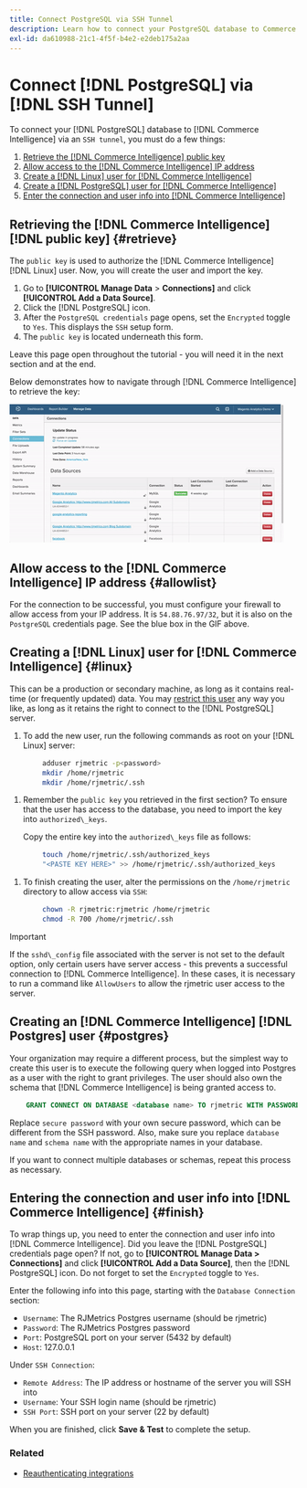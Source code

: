 ```yaml
---
title: Connect PostgreSQL via SSH Tunnel
description: Learn how to connect your PostgreSQL database to Commerce Intelligence via an SSH tunnel.
exl-id: da610988-21c1-4f5f-b4e2-e2deb175a2aa
---
```

# Connect [!DNL PostgreSQL] via [!DNL SSH Tunnel]

To connect your [!DNL PostgreSQL] database to [!DNL Commerce Intelligence] via an `SSH tunnel`, you must do a few things:

1. [Retrieve the [!DNL Commerce Intelligence] public key](#retrieve)
1. [Allow access to the [!DNL Commerce Intelligence] IP address](#allowlist)
1. [Create a [!DNL Linux] user for [!DNL Commerce Intelligence] ](#linux)
1. [Create a [!DNL PostgreSQL] user for [!DNL Commerce Intelligence] ](#postgres)
1. [Enter the connection and user info into [!DNL Commerce Intelligence]](#finish)

## Retrieving the [!DNL Commerce Intelligence] [!DNL public key] {#retrieve}

The `public key` is used to authorize the [!DNL Commerce Intelligence] [!DNL Linux] user. Now, you will create the user and import the key.

1. Go to **[!UICONTROL Manage Data** > **Connections]** and click **[!UICONTROL Add a Data Source]**.
1. Click the [!DNL PostgreSQL] icon.
1. After the `PostgreSQL credentials` page opens, set the `Encrypted` toggle to `Yes`. This displays the `SSH` setup form.
1. The `public key` is located underneath this form.

Leave this page open throughout the tutorial - you will need it in the next section and at the end.

Below demonstrates how to navigate through [!DNL Commerce Intelligence] to retrieve the key:

![Retrieving the RJMetrics public key](../../../assets/get-mbi-public-key.gif) 

## Allow access to the [!DNL Commerce Intelligence] IP address {#allowlist}

For the connection to be successful, you must configure your firewall to allow access from your IP address. It is `54.88.76.97/32`, but it is also on the `PostgreSQL` credentials page. See the blue box in the GIF above.

## Creating a [!DNL Linux] user for [!DNL Commerce Intelligence] {#linux}

This can be a production or secondary machine, as long as it contains real-time (or frequently updated) data. You may [restrict this user](../../../administrator/account-management/restrict-db-access.md) any way you like, as long as it retains the right to connect to the [!DNL PostgreSQL] server.

1. To add the new user, run the following commands as root on your [!DNL Linux] server:

```bash
        adduser rjmetric -p<password>
        mkdir /home/rjmetric
        mkdir /home/rjmetric/.ssh
```

1. Remember the `public key` you retrieved in the first section? To ensure that the user has access to the database, you need to import the key into `authorized\_keys`.

     Copy the entire key into the `authorized\_keys` file as follows:

```bash
        touch /home/rjmetric/.ssh/authorized_keys
        "<PASTE KEY HERE>" >> /home/rjmetric/.ssh/authorized_keys
```

1. To finish creating the user, alter the permissions on the `/home/rjmetric` directory to allow access via `SSH`:

```bash
        chown -R rjmetric:rjmetric /home/rjmetric
        chmod -R 700 /home/rjmetric/.ssh
```

>[!IMPORTANT]
>
>If the `sshd\_config` file associated with the server is not set to the default option, only certain users have server access - this prevents a successful connection to [!DNL Commerce Intelligence]. In these cases, it is necessary to run a command like `AllowUsers` to allow the rjmetric user access to the server.

## Creating an [!DNL Commerce Intelligence] [!DNL Postgres] user {#postgres}

Your organization may require a different process, but the simplest way to create this user is to execute the following query when logged into Postgres as a user with the right to grant privileges. The user should also own the schema that [!DNL Commerce Intelligence] is being granted access to.

```sql
    GRANT CONNECT ON DATABASE <database name> TO rjmetric WITH PASSWORD <secure password>;GRANT USAGE ON SCHEMA <schema name> TO rjmetric;GRANT SELECT ON ALL TABLES IN SCHEMA <schema name> TO rjmetric;ALTER DEFAULT PRIVILEGES IN SCHEMA <schema name> GRANT SELECT ON TABLES TO rjmetric;
```

Replace `secure password` with your own secure password, which can be different from the SSH password. Also, make sure you replace `database name` and `schema name` with the appropriate names in your database.

If you want to connect multiple databases or schemas, repeat this process as necessary.

## Entering the connection and user info into [!DNL Commerce Intelligence] {#finish}

To wrap things up, you need to enter the connection and user info into [!DNL Commerce Intelligence]. Did you leave the [!DNL PostgreSQL] credentials page open? If not, go to **[!UICONTROL Manage Data > Connections]** and click **[!UICONTROL Add a Data Source]**, then the [!DNL PostgreSQL] icon. Do not forget to set the `Encrypted` toggle to `Yes`.

Enter the following info into this page, starting with the `Database Connection` section:

* `Username`: The RJMetrics Postgres username (should be rjmetric)
* `Password`: The RJMetrics Postgres password
* `Port`: PostgreSQL port on your server (5432 by default)
* `Host`: 127.0.0.1

Under `SSH Connection`:

* `Remote Address`: The IP address or hostname of the server you will SSH into
* `Username`: Your SSH login name (should be rjmetric)
* `SSH Port`: SSH port on your server (22 by default)

When you are finished, click **Save & Test** to complete the setup.

### Related

* [Reauthenticating integrations](https://experienceleague.adobe.com/docs/commerce-knowledge-base/kb/how-to/mbi-reauthenticating-integrations.html?lang=en)
